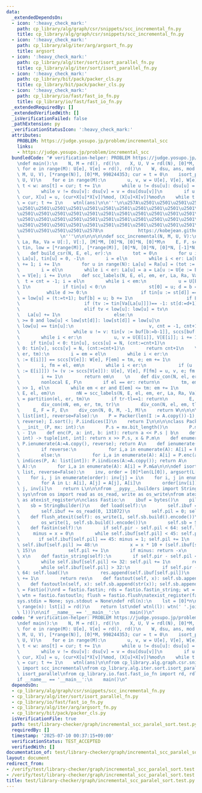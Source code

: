 ```yaml
---
data:
  _extendedDependsOn:
  - icon: ':heavy_check_mark:'
    path: cp_library/alg/graph/csr/snippets/scc_incremental_fn.py
    title: cp_library/alg/graph/csr/snippets/scc_incremental_fn.py
  - icon: ':heavy_check_mark:'
    path: cp_library/alg/iter/arg/argsort_fn.py
    title: argsort
  - icon: ':heavy_check_mark:'
    path: cp_library/alg/iter/sort/isort_parallel_fn.py
    title: cp_library/alg/iter/sort/isort_parallel_fn.py
  - icon: ':heavy_check_mark:'
    path: cp_library/bit/pack/packer_cls.py
    title: cp_library/bit/pack/packer_cls.py
  - icon: ':heavy_check_mark:'
    path: cp_library/io/fast/fast_io_fn.py
    title: cp_library/io/fast/fast_io_fn.py
  _extendedRequiredBy: []
  _extendedVerifiedWith: []
  _isVerificationFailed: false
  _pathExtension: py
  _verificationStatusIcon: ':heavy_check_mark:'
  attributes:
    PROBLEM: https://judge.yosupo.jp/problem/incremental_scc
    links:
    - https://judge.yosupo.jp/problem/incremental_scc
  bundledCode: "# verification-helper: PROBLEM https://judge.yosupo.jp/problem/incremental_scc\n\
    \ndef main():\n    N, M = rd(), rd()\n    X, U, V = rdl(N), [0]*M, [0]*M\n   \
    \ for e in range(M): U[e], V[e] = rd(), rd()\n    W, dsu, ans, mod = scc_incremental(N,\
    \ M, U, V), [*range(N)], [0]*M, 998244353; cur = t = 0\n    isort_parallel(W,\
    \ U, V)\n    for e in range(M):\n        u, v, w = U[e], V[e], W[e]\n        while\
    \ t < w: ans[t] = cur; t += 1\n        while u != dsu[u]: dsu[u] = u = dsu[dsu[u]]\n\
    \        while v != dsu[v]: dsu[v] = v = dsu[dsu[v]]\n        if u != v: dsu[v],\
    \ cur, X[u] = u, (cur+X[u]*X[v])%mod, (X[u]+X[v])%mod\n    while t < M: ans[t]\
    \ = cur; t += 1\n    wtnl(ans)\n\n'''\n\u257A\u2501\u2501\u2501\u2501\u2501\u2501\
    \u2501\u2501\u2501\u2501\u2501\u2501\u2501\u2501\u2501\u2501\u2501\u2501\u2501\
    \u2501\u2501\u2501\u2501\u2501\u2501\u2501\u2501\u2501\u2501\u2501\u2501\u2501\
    \u2501\u2501\u2501\u2501\u2501\u2501\u2501\u2501\u2501\u2501\u2501\u2501\u2501\
    \u2501\u2501\u2501\u2501\u2501\u2501\u2501\u2501\u2501\u2501\u2501\u2501\u2501\
    \u2501\u2501\u2501\u2501\u2578\n             https://kobejean.github.io/cp-library\
    \               \n'''\n\n\n\n\n\ndef scc_incremental(N, M, U, V):\n    U, V, W,\
    \ La, Ra, Va = U[:], V[:], [M]*M, [0]*N, [0]*N, [0]*M\n    E, F, sccs, st, buf,\
    \ tin, low = [*range(M)], [*range(M)], [0]*N, [0]*N, [0]*N, [-1]*N, [-1]*N\n\n\
    \    def build_csr(N, E, el, er):\n        tot = 0\n        for u in range(N):\
    \ La[u], tin[u] = 0, -1\n        i = el\n        while i < er: La[U[e := E[i]]]\
    \ += 1; i += 1\n        for u in range(N): La[u] = Ra[u] = (tot := tot + La[u])\n\
    \        i = el\n        while i < er: La[u] = a = La[u := U[e := E[i]]]-1; Va[a]\
    \ = V[e]; i += 1\n\n    def scc_labels(N, E, el, em, er, La, Ra, Va):\n      \
    \  t = cnt = -1; i = el\n        while i < em:\n            u = U[E[i]]; i +=\
    \ 1\n            if tin[u] < 0:\n                st[0] = u; d = b = 0\n      \
    \          while d >= 0:\n                    if tin[u := st[d]] == -1: tin[u]\
    \ = low[u] = (t:=t+1); buf[b] = u; b += 1\n                    if La[u] < Ra[u]:\n\
    \                        if (tv := tin[Va[La[u]]])== -1: st[d:=d+1] = Va[La[u]]\n\
    \                        elif tv < low[u]: low[u] = tv\n                     \
    \   La[u] += 1\n                    else:\n                        if (d:=d-1)\
    \ >= 0 and low[u] < low[st[d]]: low[st[d]] = low[u]\n                        if\
    \ low[u] == tin[u]:\n                            v, cnt = -1, cnt+1\n        \
    \                    while u != v: tin[v := buf[b:=b-1]], sccs[buf[b]] = N, cnt\n\
    \        while i < er:\n            u, v = U[E[i]], V[E[i]]; i += 1\n        \
    \    if tin[u] < 0: tin[u], sccs[u] = N, (cnt:=cnt+1)\n            if tin[v] <\
    \ 0: tin[v], sccs[v] = N, (cnt:=cnt+1)\n        return cnt+1\n    \n    def partition(el,\
    \ er, tm):\n        i = em = el\n        while i < er:\n            if sccs[U[e\
    \ := E[i]]] == sccs[V[e]]: W[e], F[em] = tm, e; em += 1\n            i += 1\n\
    \        i, fm = el, em\n        while i < er:\n            if (u := sccs[U[e\
    \ := E[i]]]) != (v := sccs[V[e]]): U[e], V[e], F[fm] = u, v, e; fm += 1\n    \
    \        i += 1\n        return em\n    \n    def div_con(N, el, er, tl, tr):\n\
    \        nonlocal E, F\n        if el == er: return\n        tm, em = (tl+tr)\
    \ >> 1, el\n        while em < er and E[em] <= tm: em += 1\n        build_csr(N,\
    \ E, el, em)\n        nN = scc_labels(N, E, el, em, er, La, Ra, Va)\n        em\
    \ = partition(el, er, tm)\n        if tr-tl==1: return\n        E, F = F, E\n\
    \        div_con(nN, em, er, tm, tr)\n        div_con(N, el, em, tl, tm)\n   \
    \     E, F = F, E\n    div_con(N, 0, M, -1, M)\n    return W\n\n\n\ndef argsort(A:\
    \ list[int], reverse=False):\n    P = Packer(len(I := A.copy())-1); P.ienumerate(I,\
    \ reverse); I.sort(); P.iindices(I)\n    return I\n\n\n\nclass Packer:\n    def\
    \ __init__(P, mx: int):\n        P.s = mx.bit_length()\n        P.m = (1 << P.s)\
    \ - 1\n    def enc(P, a: int, b: int): return a << P.s | b\n    def dec(P, x:\
    \ int) -> tuple[int, int]: return x >> P.s, x & P.m\n    def enumerate(P, A, reverse=False):\
    \ P.ienumerate(A:=A.copy(), reverse); return A\n    def ienumerate(P, A, reverse=False):\n\
    \        if reverse:\n            for i,a in enumerate(A): A[i] = P.enc(-a, i)\n\
    \        else:\n            for i,a in enumerate(A): A[i] = P.enc(a, i)\n    def\
    \ indices(P, A: list[int]): P.iindices(A:=A.copy()); return A\n    def iindices(P,\
    \ A):\n        for i,a in enumerate(A): A[i] = P.m&a\n\n\ndef isort_parallel(*L:\
    \ list, reverse=False):\n    inv, order = [0]*len(L[0]), argsort(L[0], reverse=reverse)\n\
    \    for i, j in enumerate(order): inv[j] = i\n    for i, j in enumerate(order):\n\
    \        for A in L: A[i], A[j] = A[j], A[i]\n        order[inv[i]], inv[j] =\
    \ j, inv[i]\n    return L\n\n\nfrom __pypy__.builders import StringBuilder\nimport\
    \ sys\nfrom os import read as os_read, write as os_write\nfrom atexit import register\
    \ as atexist_register\n\nclass Fastio:\n    ibuf = bytes()\n    pil = pir = 0\n\
    \    sb = StringBuilder()\n    def load(self):\n        self.ibuf = self.ibuf[self.pil:]\n\
    \        self.ibuf += os_read(0, 131072)\n        self.pil = 0; self.pir = len(self.ibuf)\n\
    \    def flush_atexit(self): os_write(1, self.sb.build().encode())\n    def flush(self):\n\
    \        os_write(1, self.sb.build().encode())\n        self.sb = StringBuilder()\n\
    \    def fastin(self):\n        if self.pir - self.pil < 64: self.load()\n   \
    \     minus = x = 0\n        while self.ibuf[self.pil] < 45: self.pil += 1\n \
    \       if self.ibuf[self.pil] == 45: minus = 1; self.pil += 1\n        while\
    \ self.ibuf[self.pil] >= 48:\n            x = x * 10 + (self.ibuf[self.pil] &\
    \ 15)\n            self.pil += 1\n        if minus: return -x\n        return\
    \ x\n    def fastin_string(self):\n        if self.pir - self.pil < 64: self.load()\n\
    \        while self.ibuf[self.pil] <= 32: self.pil += 1\n        res = bytearray()\n\
    \        while self.ibuf[self.pil] > 32:\n            if self.pir - self.pil <\
    \ 64: self.load()\n            res.append(self.ibuf[self.pil])\n            self.pil\
    \ += 1\n        return res\n    def fastout(self, x): self.sb.append(str(x))\n\
    \    def fastoutln(self, x): self.sb.append(str(x)); self.sb.append('\\n')\nfastio\
    \ = Fastio()\nrd = fastio.fastin; rds = fastio.fastin_string; wt = fastio.fastout;\
    \ wtn = fastio.fastoutln; flush = fastio.flush\natexist_register(fastio.flush_atexit)\n\
    sys.stdin = None; sys.stdout = None\ndef rdl(n):\n    lst = [0]*n\n    for i in\
    \ range(n): lst[i] = rd()\n    return lst\ndef wtnl(l): wtn(' '.join(map(str,\
    \ l)))\n\nif __name__ == '__main__':\n    main()\n"
  code: "# verification-helper: PROBLEM https://judge.yosupo.jp/problem/incremental_scc\n\
    \ndef main():\n    N, M = rd(), rd()\n    X, U, V = rdl(N), [0]*M, [0]*M\n   \
    \ for e in range(M): U[e], V[e] = rd(), rd()\n    W, dsu, ans, mod = scc_incremental(N,\
    \ M, U, V), [*range(N)], [0]*M, 998244353; cur = t = 0\n    isort_parallel(W,\
    \ U, V)\n    for e in range(M):\n        u, v, w = U[e], V[e], W[e]\n        while\
    \ t < w: ans[t] = cur; t += 1\n        while u != dsu[u]: dsu[u] = u = dsu[dsu[u]]\n\
    \        while v != dsu[v]: dsu[v] = v = dsu[dsu[v]]\n        if u != v: dsu[v],\
    \ cur, X[u] = u, (cur+X[u]*X[v])%mod, (X[u]+X[v])%mod\n    while t < M: ans[t]\
    \ = cur; t += 1\n    wtnl(ans)\n\nfrom cp_library.alg.graph.csr.snippets.scc_incremental_fn\
    \ import scc_incremental\nfrom cp_library.alg.iter.sort.isort_parallel_fn import\
    \ isort_parallel\nfrom cp_library.io.fast.fast_io_fn import rd, rdl, wtnl\n\n\
    if __name__ == '__main__':\n    main()\n"
  dependsOn:
  - cp_library/alg/graph/csr/snippets/scc_incremental_fn.py
  - cp_library/alg/iter/sort/isort_parallel_fn.py
  - cp_library/io/fast/fast_io_fn.py
  - cp_library/alg/iter/arg/argsort_fn.py
  - cp_library/bit/pack/packer_cls.py
  isVerificationFile: true
  path: test/library-checker/graph/incremental_scc_paralel_sort.test.py
  requiredBy: []
  timestamp: '2025-07-10 00:37:15+09:00'
  verificationStatus: TEST_ACCEPTED
  verifiedWith: []
documentation_of: test/library-checker/graph/incremental_scc_paralel_sort.test.py
layout: document
redirect_from:
- /verify/test/library-checker/graph/incremental_scc_paralel_sort.test.py
- /verify/test/library-checker/graph/incremental_scc_paralel_sort.test.py.html
title: test/library-checker/graph/incremental_scc_paralel_sort.test.py
---
```

